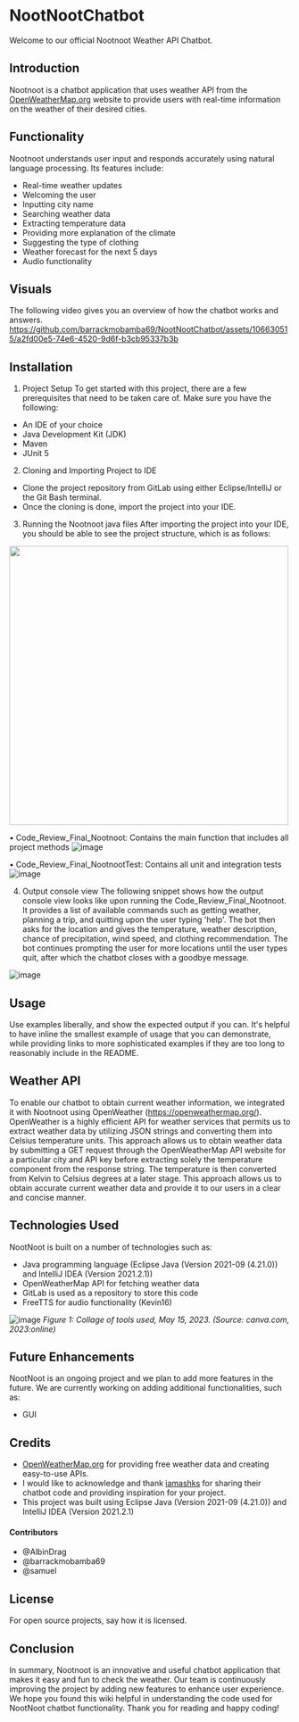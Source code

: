 # NootNootChatbot

Welcome to our official Nootnoot Weather API Chatbot.

## Introduction
Nootnoot is a chatbot application that uses weather API from the [OpenWeatherMap.org](https://home.openweathermap.org) website to provide users with real-time information on the weather of their desired cities.

## Functionality
Nootnoot understands user input and responds accurately using natural language processing. Its features include:

- Real-time weather updates
- Welcoming the user
- Inputting city name
- Searching weather data
- Extracting temperature data
- Providing more explanation of the climate
- Suggesting the type of clothing
- Weather forecast for the next 5 days
- Audio functionality

## Visuals
The following video gives you an overview of how the chatbot works and answers.
https://github.com/barrackmobamba69/NootNootChatbot/assets/106630515/a2fd00e5-74e6-4520-9d6f-b3cb95337b3b

## Installation
1. Project Setup
To get started with this project, there are a few prerequisites that need to be taken care of. Make sure you have the following:

- An IDE of your choice
- Java Development Kit (JDK)
- Maven
- JUnit 5

2. Cloning and Importing Project to IDE
- Clone the project repository from GitLab using either Eclipse/IntelliJ or the Git Bash terminal.
- Once the cloning is done, import the project into your IDE.

3. Running the Nootnoot java files
After importing the project into your IDE, you should be able to see the project structure, which is as follows:
<img src="https://github.com/barrackmobamba69/NootNootChatbot/assets/106630515/95f2dc65-b389-4240-b07c-66c1634223f4" width="500">


•	Code_Review_Final_Nootnoot: Contains the main function that includes all project methods
![image](https://github.com/barrackmobamba69/NootNootChatbot/assets/106630515/f5231ab5-d585-418d-936f-10a7483c5c65)

•	Code_Review_Final_NootnootTest: Contains all unit and integration tests
![image](https://github.com/barrackmobamba69/NootNootChatbot/assets/106630515/0fdcccfe-00cb-47d8-bf8c-9fb26be5fc89)

4. Output console view
The following snippet shows how the output console view looks like upon running the Code_Review_Final_Nootnoot. It provides a list of available commands such as getting weather, planning a trip, and quitting upon the user typing 'help'. The bot then asks for the location and gives the temperature, weather description, chance of precipitation, wind speed, and clothing recommendation. The bot continues prompting the user for more locations until the user types quit, after which the chatbot closes with a goodbye message.

![image](https://github.com/barrackmobamba69/NootNootChatbot/assets/106630515/7ffa67a5-0152-4816-8abf-80bd86667316)


## Usage
Use examples liberally, and show the expected output if you can. It's helpful to have inline the smallest example of usage that you can demonstrate, while providing links to more sophisticated examples if they are too long to reasonably include in the README.

## Weather API
To enable our chatbot to obtain current weather information, we integrated it with Nootnoot using OpenWeather (https://openweathermap.org/). 
OpenWeather is a highly efficient API for weather services that permits us to extract weather data by utilizing JSON strings and converting them into Celsius temperature units. This approach allows us to obtain weather data by submitting a GET request through the OpenWeatherMap API website for a particular city and API key before extracting solely the temperature component from the response string. The temperature is then converted from Kelvin to Celsius degrees at a later stage.
This approach allows us to obtain accurate current weather data and provide it to our users in a clear and concise manner.

## Technologies Used
NootNoot is built on a number of technologies such as:
- Java programming language (Eclipse Java (Version 2021-09 (4.21.0)) and IntelliJ IDEA (Version 2021.2.1))
- OpenWeatherMap API for fetching weather data
- GitLab is used as a repository to store this code
- FreeTTS for audio functionality (Kevin16)

![image](https://github.com/barrackmobamba69/NootNootChatbot/assets/106630515/c9468303-675e-4105-9c41-655233d1b654)
*Figure 1: Collage of tools used, May 15, 2023. (Source: canva.com, 2023:online)*

## Future Enhancements
NootNoot is an ongoing project and we plan to add more features in the future. We are currently working on adding additional functionalities, such as:
- GUI

## Credits
- [OpenWeatherMap.org](https://home.openweathermap.org) for providing free weather data and creating easy-to-use APIs.
- I would like to acknowledge and thank [iamashks](https://github.com/iamashks/OWM-JAPIs) for sharing their chatbot code and providing inspiration for your project.
- This project was built using Eclipse Java (Version 2021-09 (4.21.0)) and IntelliJ IDEA (Version 2021.2.1)

#### Contributors
- @AlbinDrag
- @barrackmobamba69
- @samuel

## License
For open source projects, say how it is licensed.

## Conclusion
In summary, Nootnoot is an innovative and useful chatbot application that makes it easy and fun to check the weather. Our team is continuously improving the project by adding new features to enhance user experience.
We hope you found this wiki helpful in understanding the code used for NootNoot chatbot functionality. Thank you for reading and happy coding!

